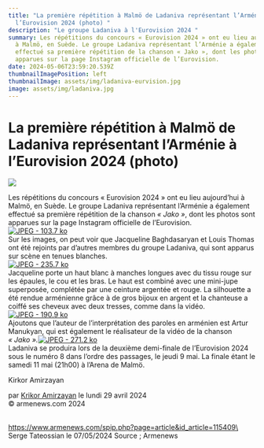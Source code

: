 ```yaml
---
title: "La première répétition à Malmö de Ladaniva représentant l’Arménie à
  l’Eurovision 2024 (photo) "
description: "Le groupe Ladaniva à l'Eurovision 2024 "
summary: Les répétitions du concours « Eurovision 2024 » ont eu lieu aujourd’hui
  à Malmö, en Suède. Le groupe Ladaniva représentant l’Arménie a également
  effectué sa première répétition de la chanson « Jako », dont les photos sont
  apparues sur la page Instagram officielle de l’Eurovision.
date: 2024-05-06T23:59:20.539Z
thumbnailImagePosition: left
thumbnailImage: assets/img/ladaniva-eurvision.jpg
image: assets/img/ladaniva.jpg
---
```



# La première répétition à Malmö de Ladaniva représentant l’Arménie à l’Eurovision 2024 (photo)



![](https://www.armenews.com/IMG/arton115409.jpg)

Les répétitions du concours « Eurovision 2024 » ont eu lieu aujourd’hui à Malmö, en Suède. Le groupe Ladaniva représentant l’Arménie a également effectué sa première répétition de la chanson *« Jako »*, dont les photos sont apparues sur la page Instagram officielle de l’Eurovision.\
[![JPEG - 103.7 ko](https://www.armenews.com/local/cache-vignettes/L670xH441/3443-8a0e6.jpg?1714405710)](https://www.armenews.com/IMG/jpg/9/8/f/3443.jpg "jpg/9/8/f/3443.jpg")\
Sur les images, on peut voir que Jacqueline Baghdasaryan et Louis Thomas ont été rejoints par d’autres membres du groupe Ladaniva, qui sont apparus sur scène en tenues blanches.\
[![JPEG - 235.7 ko](https://www.armenews.com/local/cache-vignettes/L670xH452/3423-2-e774e.jpg?1714405710)](https://www.armenews.com/IMG/jpg/6/0/2/3423-2.jpg "jpg/6/0/2/3423-2.jpg")\
Jacqueline porte un haut blanc à manches longues avec du tissu rouge sur les épaules, le cou et les bras. Le haut est combiné avec une mini-jupe superposée, complétée par une ceinture argentée et rouge. La silhouette a été rendue arménienne grâce à de gros bijoux en argent et la chanteuse a coiffé ses cheveux avec deux tresses, comme dans la vidéo.\
[![JPEG - 190.9 ko](https://www.armenews.com/local/cache-vignettes/L670xH436/3445a-39328.jpg?1714405710)](https://www.armenews.com/IMG/jpg/a/a/2/3445a.jpg "jpg/a/a/2/3445a.jpg")\
Ajoutons que l’auteur de l’interprétation des paroles en arménien est Artur Manukyan, qui est également le réalisateur de la vidéo de la chanson *« Jako ».*[![JPEG - 271.2 ko](https://www.armenews.com/local/cache-vignettes/L670xH438/3445b-b55e9.jpg?1714405710)](https://www.armenews.com/IMG/jpg/0/9/9/3445b.jpg "jpg/0/9/9/3445b.jpg")\
Ladaniva se produira lors de la deuxième demi-finale de l’Eurovision 2024 sous le numéro 8 dans l’ordre des passages, le jeudi 9 mai. La finale étant le samedi 11 mai (21h00) à l’Arena de Malmö.

Kirkor Amirzayan

par [Krikor Amirzayan](https://www.armenews.com/spip.php?page=auteur&id_auteur=33) le lundi 29 avril 2024\
© armenews.com 2024

\
https://www.armenews.com/spip.php?page=article&id_article=115409\
\
Serge Tateossian le 07/05/2024  Source ; Armenews
